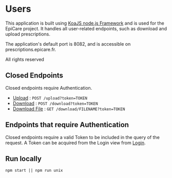 # Users

This application is built using [KoaJS node.js Framework](https://koajs.com/) and is used for the EpiCare project.
It handles all user-related endpoints, such as download and upload prescriptions.

The application's default port is 8082, and is accessible on prescriptions.epicare.fr.

All rights reserved

## Closed Endpoints

Closed endpoints require Authentication.

* [Upload](server/Prescriptions.md#Upload) : `POST /upload?token=TOKEN`
* [Download](server/Prescriptions.md#Download) : `POST /download?token=TOKEN`
* [Download File](server/Prescriptions.md#DownloadFile) : `GET /download/FILENAME?token=TOKEN`

## Endpoints that require Authentication

Closed endpoints require a valid Token to be included in the query of the
request. A Token can be acquired from the Login view from [Login](../Users/server/Auth.md#Login).

## Run locally

  ```
  npm start || npm run unix
  ```
